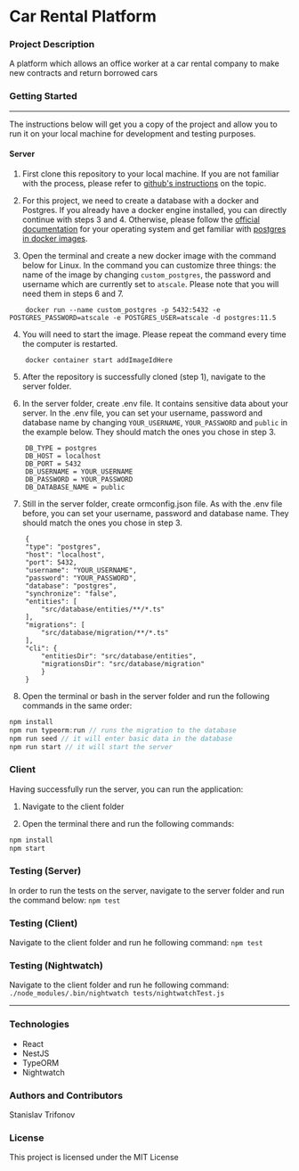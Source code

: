 # Car Rental Platform

### Project Description
A platform which allows an office worker at a car rental company to make new contracts and return borrowed cars

### Getting Started
***
The instructions below will get you a copy of the project and allow you to run it on your local machine for development and testing purposes.

#### Server

1. First clone this repository to your local machine. If you are not familiar with the process, please refer tо [github's instructions](https://help.github.com/en/github/creating-cloning-and-archiving-repositories/cloning-a-repository) on the topic.

2. For this project, we need to create a database with a docker and Postgres. If you already have a docker engine installed, you can directly continue with steps 3 and 4. Otherwise, please follow the [official documentation](https://docs.docker.com/install/linux/docker-ce/ubuntu/) for your operating system and get familiar with [postgres in docker images](https://hub.docker.com/_/postgres).

3. Open the terminal and create a new docker image with the command below for Linux. In the command you can customize three things: the name of the image by changing `custom_postgres`, the password and username which are currently set to `atscale`. Please note that you will need them in steps 6 and 7.

```
    docker run --name custom_postgres -p 5432:5432 -e POSTGRES_PASSWORD=atscale -e POSTGRES_USER=atscale -d postgres:11.5
```

4. You will need to start the image. Please repeat the command every time the computer is restarted.
```
    docker container start addImageIdHere
```

5. After the repository is successfully cloned (step 1), navigate to the server folder.

6. In the server folder, create .env file. It contains sensitive data about your server. In the .env file, you can set your username, password and database name by changing `YOUR_USERNAME`, `YOUR_PASSWORD` and `public` in the example below. They should match the ones you chose in step 3.

```
    DB_TYPE = postgres
    DB_HOST = localhost
    DB_PORT = 5432
    DB_USERNAME = YOUR_USERNAME
    DB_PASSWORD = YOUR_PASSWORD
    DB_DATABASE_NAME = public
```

7. Still in the server folder, create ormconfig.json file. As with the .env file before, you can set your username, password and database name. They should match the ones you chose in step 3.

```
    {
    "type": "postgres",
    "host": "localhost",
    "port": 5432,
    "username": "YOUR_USERNAME",
    "password": "YOUR_PASSWORD",
    "database": "postgres",
    "synchronize": "false",
    "entities": [
        "src/database/entities/**/*.ts"
    ],
    "migrations": [
        "src/database/migration/**/*.ts"
    ],
    "cli": {
        "entitiesDir": "src/database/entities",
        "migrationsDir": "src/database/migration"
        }
    }
```

8. Open the terminal or bash in the server folder and run the following commands in the same order:
```JavaScript
npm install
npm run typeorm:run // runs the migration to the database
npm run seed // it will enter basic data in the database
npm run start // it will start the server
```

### Client

Having successfully run the server, you can run the application:


1. Navigate to the client folder

2. Open the terminal there and run the following commands:
```JavaScript
npm install
npm start
```

### Testing (Server)
In order to run the tests on the server, navigate to the server folder and run the command below:
`npm test`

### Testing (Client)
Navigate to the client folder and run he following command:
`npm test`

### Testing (Nightwatch)
Navigate to the client folder and run he following command:
`./node_modules/.bin/nightwatch tests/nightwatchTest.js`

***

### Technologies

* React
* NestJS
* TypeORM
* Nightwatch


### Authors and Contributors

Stanislav Trifonov


### License
This project is licensed under the MIT License
